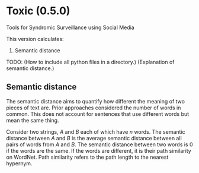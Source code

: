 Toxic (0.5.0)
=======

Tools for Syndromic Surveillance using Social Media

This version calculates:

1. Semantic distance

TODO:
(How to include all python files in a directory.)
(Explanation of semantic distance.)

Semantic distance
-----------------

The semantic distance aims to quantify how different the meaning of two pieces of text are. Prior approaches considered the number of words in common. This does not account for sentences that use different words but mean the same thing. 

Consider two strings, *A* and *B* each of which have _n_ words. The semantic distance between *A* and *B* is the average semantic distance between all pairs of words from *A* and *B*. The semantic distance between two words is 0 if the words are the same. If the words are different, it is their path similarity on WordNet. Path similarity refers to the path length to the nearest hypernym. 